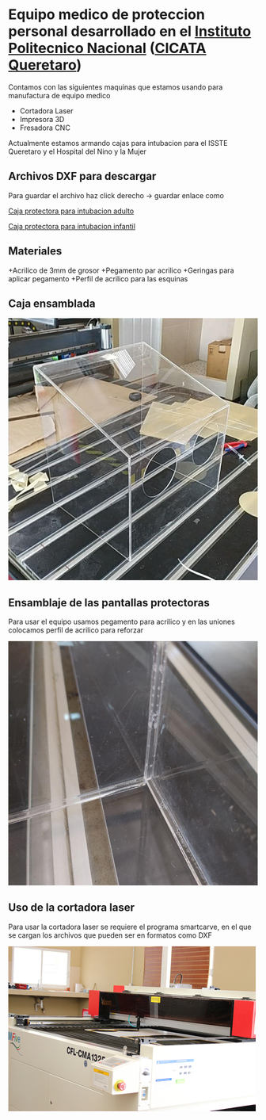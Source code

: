# Equipo medico de proteccion personal desarrollado en el [Instituto Politecnico Nacional](https://www.ipn.mx/) ([CICATA Queretaro](https://www.cicataqro.ipn.mx/cq/qro/Paginas/index.html))


Contamos con las siguientes maquinas que estamos usando para manufactura de equipo medico

+ Cortadora Laser
+ Impresora 3D
+ Fresadora CNC


Actualmente estamos armando cajas para intubacion para el ISSTE Queretaro y el Hospital del Nino y la Mujer

## Archivos DXF para descargar

Para guardar el archivo haz click derecho -> guardar enlace como 



[Caja protectora para intubacion adulto](https://github.com/CICATA/covid19/raw/master/caja_covid_rampa_adulto.dxf)


[Caja protectora para intubacion infantil](https://github.com/CICATA/covid19/raw/master/caja_covid_rampa_infantil.dxf)

## Materiales

+Acrilico de 3mm de grosor
+Pegamento par acrilico
+Geringas para aplicar pegamento
+Perfil de acrilico para las esquinas

## Caja ensamblada

![ensamblada](https://github.com/CICATA/covid19/blob/master/terminada.jpg)

## Ensamblaje de las pantallas protectoras

Para usar el equipo usamos pegamento para acrilico y en las uniones colocamos perfil de acrilico para reforzar

![ensamblada](https://github.com/CICATA/covid19/blob/master/esquinas.jpg)

## Uso de la cortadora laser

Para usar la cortadora laser se requiere el programa smartcarve, en el que se cargan los archivos que pueden ser en formatos como DXF

![ensamblada](https://github.com/CICATA/covid19/blob/master/cortadora.jpg)



